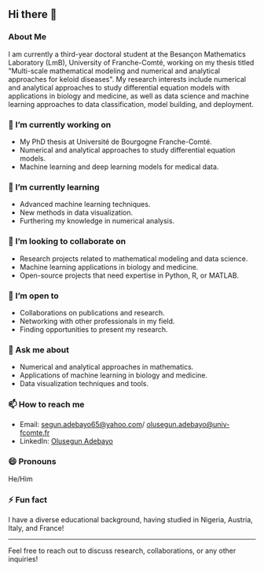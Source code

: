 ## Hi there 👋

<!--
**OEAdebayo/OEAdebayo** is a ✨ _special_ ✨ repository because its `README.md` (this file) appears on your GitHub profile.

Here are some ideas to get you started:

- 🔭 I’m currently working on ...
- 🌱 I’m currently learning ...
- 👯 I’m looking to collaborate on ...
- 🤔 I’m looking for help with ...
- 💬 Ask me about ...
- 📫 How to reach me: ...
- 😄 Pronouns: ...
- ⚡ Fun fact: ...
-->

### About Me

I am currently a third-year doctoral student at the Besançon Mathematics Laboratory (LmB), University of Franche-Comté, working on my thesis titled "Multi-scale mathematical modeling and numerical and analytical approaches for keloid diseases". My research interests include numerical and analytical approaches to study differential equation models with applications in biology and medicine, as well as data science and machine learning approaches to data classification, model building, and deployment.

### 🔭 I’m currently working on
- My PhD thesis at Université de Bourgogne Franche-Comté.
- Numerical and analytical approaches to study differential equation models.
- Machine learning and deep learning models for medical data.

### 🌱 I’m currently learning
- Advanced machine learning techniques.
- New methods in data visualization.
- Furthering my knowledge in numerical analysis.

### 👯 I’m looking to collaborate on
- Research projects related to mathematical modeling and data science.
- Machine learning applications in biology and medicine.
- Open-source projects that need expertise in Python, R, or MATLAB.

### 🤔 I’m open to
- Collaborations on publications and research.
- Networking with other professionals in my field.
- Finding opportunities to present my research.

### 💬 Ask me about
- Numerical and analytical approaches in mathematics.
- Applications of machine learning in biology and medicine.
- Data visualization techniques and tools.

### 📫 How to reach me
- Email: segun.adebayo65@yahoo.com/ olusegun.adebayo@univ-fcomte.fr
- LinkedIn: [Olusegun Adebayo](https://www.linkedin.com/in/olusegun-adebayo/)

### 😄 Pronouns
He/Him

### ⚡ Fun fact
I have a diverse educational background, having studied in Nigeria, Austria, Italy, and France!

---

Feel free to reach out to discuss research, collaborations, or any other inquiries!
